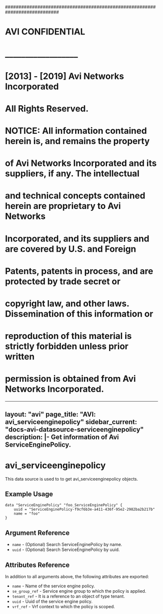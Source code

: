 
############################################################################
#
# AVI CONFIDENTIAL
# __________________
#
# [2013] - [2019] Avi Networks Incorporated
# All Rights Reserved.
#
# NOTICE: All information contained herein is, and remains the property
# of Avi Networks Incorporated and its suppliers, if any. The intellectual
# and technical concepts contained herein are proprietary to Avi Networks
# Incorporated, and its suppliers and are covered by U.S. and Foreign
# Patents, patents in process, and are protected by trade secret or
# copyright law, and other laws. Dissemination of this information or
# reproduction of this material is strictly forbidden unless prior written
# permission is obtained from Avi Networks Incorporated.
###

---
layout: "avi"
page_title: "AVI: avi_serviceenginepolicy"
sidebar_current: "docs-avi-datasource-serviceenginepolicy"
description: |-
  Get information of Avi ServiceEnginePolicy.
---

# avi_serviceenginepolicy

This data source is used to to get avi_serviceenginepolicy objects.

## Example Usage

```hcl
data "ServiceEnginePolicy" "foo_ServiceEnginePolicy" {
    uuid = "ServiceEnginePolicy-f9cf6b3e-a411-436f-95e2-2982ba2b217b"
    name = "foo"
}
```

## Argument Reference

* `name` - (Optional) Search ServiceEnginePolicy by name.
* `uuid` - (Optional) Search ServiceEnginePolicy by uuid.

## Attributes Reference

In addition to all arguments above, the following attributes are exported:

* `name` - Name of the service engine policy.
* `se_group_ref` - Service engine group to which the policy is applied.
* `tenant_ref` - It is a reference to an object of type tenant.
* `uuid` - Uuid of the service engine policy.
* `vrf_ref` - Vrf context to which the policy is scoped.

